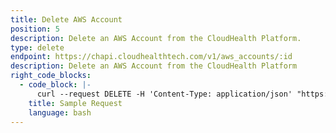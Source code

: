 ```yaml
---
title: Delete AWS Account
position: 5
description: Delete an AWS Account from the CloudHealth Platform.
type: delete
endpoint: https://chapi.cloudhealthtech.com/v1/aws_accounts/:id
description: Delete an AWS Account from the CloudHealth Platform
right_code_blocks:
  - code_block: |-
      curl --request DELETE -H 'Content-Type: application/json' "https://chapi.cloudhealthtech.com/v1/aws_accounts/:id?api_key=<your_api_key>"
    title: Sample Request
    language: bash
---
```

